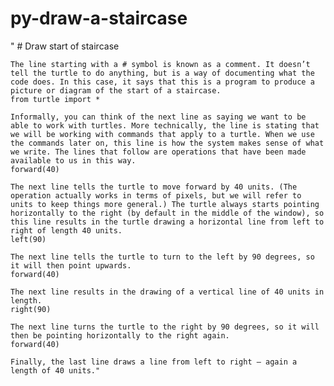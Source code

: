 # py-draw-a-staircase

"    # Draw start of staircase

    The line starting with a # symbol is known as a comment. It doesn’t tell the turtle to do anything, but is a way of documenting what the code does. In this case, it says that this is a program to produce a picture or diagram of the start of a staircase.
    from turtle import *

    Informally, you can think of the next line as saying we want to be able to work with turtles. More technically, the line is stating that we will be working with commands that apply to a turtle. When we use the commands later on, this line is how the system makes sense of what we write. The lines that follow are operations that have been made available to us in this way.
    forward(40)

    The next line tells the turtle to move forward by 40 units. (The operation actually works in terms of pixels, but we will refer to units to keep things more general.) The turtle always starts pointing horizontally to the right (by default in the middle of the window), so this line results in the turtle drawing a horizontal line from left to right of length 40 units.
    left(90)

    The next line tells the turtle to turn to the left by 90 degrees, so it will then point upwards.
    forward(40)

    The next line results in the drawing of a vertical line of 40 units in length.
    right(90)

    The next line turns the turtle to the right by 90 degrees, so it will then be pointing horizontally to the right again.
    forward(40)

    Finally, the last line draws a line from left to right – again a length of 40 units."
